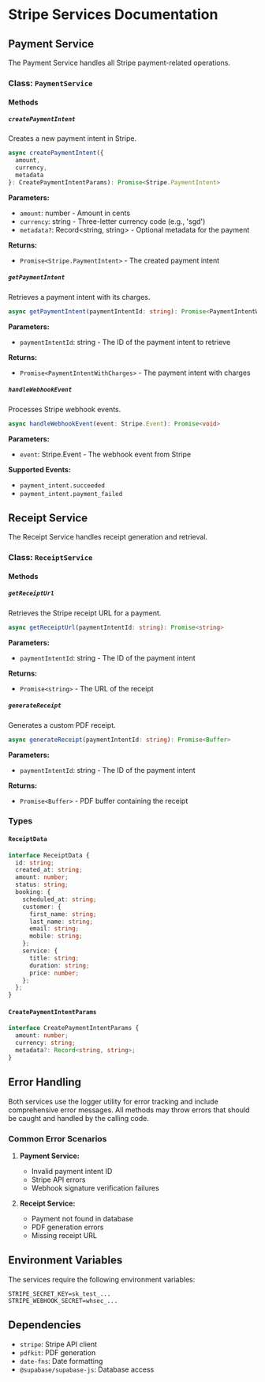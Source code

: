 # Stripe Services Documentation

## Payment Service

The Payment Service handles all Stripe payment-related operations.

### Class: `PaymentService`

#### Methods

##### `createPaymentIntent`
Creates a new payment intent in Stripe.

```typescript
async createPaymentIntent({
  amount,
  currency,
  metadata
}: CreatePaymentIntentParams): Promise<Stripe.PaymentIntent>
```

**Parameters:**
- `amount`: number - Amount in cents
- `currency`: string - Three-letter currency code (e.g., 'sgd')
- `metadata?`: Record<string, string> - Optional metadata for the payment

**Returns:**
- `Promise<Stripe.PaymentIntent>` - The created payment intent

##### `getPaymentIntent`
Retrieves a payment intent with its charges.

```typescript
async getPaymentIntent(paymentIntentId: string): Promise<PaymentIntentWithCharges>
```

**Parameters:**
- `paymentIntentId`: string - The ID of the payment intent to retrieve

**Returns:**
- `Promise<PaymentIntentWithCharges>` - The payment intent with charges

##### `handleWebhookEvent`
Processes Stripe webhook events.

```typescript
async handleWebhookEvent(event: Stripe.Event): Promise<void>
```

**Parameters:**
- `event`: Stripe.Event - The webhook event from Stripe

**Supported Events:**
- `payment_intent.succeeded`
- `payment_intent.payment_failed`

## Receipt Service

The Receipt Service handles receipt generation and retrieval.

### Class: `ReceiptService`

#### Methods

##### `getReceiptUrl`
Retrieves the Stripe receipt URL for a payment.

```typescript
async getReceiptUrl(paymentIntentId: string): Promise<string>
```

**Parameters:**
- `paymentIntentId`: string - The ID of the payment intent

**Returns:**
- `Promise<string>` - The URL of the receipt

##### `generateReceipt`
Generates a custom PDF receipt.

```typescript
async generateReceipt(paymentIntentId: string): Promise<Buffer>
```

**Parameters:**
- `paymentIntentId`: string - The ID of the payment intent

**Returns:**
- `Promise<Buffer>` - PDF buffer containing the receipt

### Types

#### `ReceiptData`
```typescript
interface ReceiptData {
  id: string;
  created_at: string;
  amount: number;
  status: string;
  booking: {
    scheduled_at: string;
    customer: {
      first_name: string;
      last_name: string;
      email: string;
      mobile: string;
    };
    service: {
      title: string;
      duration: string;
      price: number;
    };
  };
}
```

#### `CreatePaymentIntentParams`
```typescript
interface CreatePaymentIntentParams {
  amount: number;
  currency: string;
  metadata?: Record<string, string>;
}
```

## Error Handling

Both services use the logger utility for error tracking and include comprehensive error messages. All methods may throw errors that should be caught and handled by the calling code.

### Common Error Scenarios

1. **Payment Service:**
   - Invalid payment intent ID
   - Stripe API errors
   - Webhook signature verification failures

2. **Receipt Service:**
   - Payment not found in database
   - PDF generation errors
   - Missing receipt URL

## Environment Variables

The services require the following environment variables:

```env
STRIPE_SECRET_KEY=sk_test_...
STRIPE_WEBHOOK_SECRET=whsec_...
```

## Dependencies

- `stripe`: Stripe API client
- `pdfkit`: PDF generation
- `date-fns`: Date formatting
- `@supabase/supabase-js`: Database access 